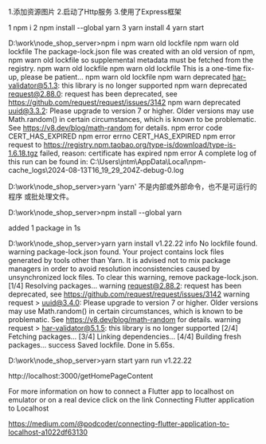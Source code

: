 1.添加资源图片
2.启动了Http服务
3.使用了Express框架


1 npm i
2 npm install --global yarn
3 yarn install
4 yarn start



D:\work\node_shop_server>npm i
npm warn old lockfile
npm warn old lockfile The package-lock.json file was created with an old version of npm,
npm warn old lockfile so supplemental metadata must be fetched from the registry.
npm warn old lockfile
npm warn old lockfile This is a one-time fix-up, please be patient...
npm warn old lockfile
npm warn deprecated har-validator@5.1.3: this library is no longer supported
npm warn deprecated request@2.88.0: request has been deprecated, see https://github.com/request/request/issues/3142
npm warn deprecated uuid@3.3.2: Please upgrade  to version 7 or higher.  Older versions may use Math.random() in certain circumstances, which is known to be problematic.  See https://v8.dev/blog/math-random for details.
npm error code CERT_HAS_EXPIRED
npm error errno CERT_HAS_EXPIRED
npm error request to https://registry.npm.taobao.org/type-is/download/type-is-1.6.18.tgz failed, reason: certificate has expired
npm error A complete log of this run can be found in: C:\Users\jntm\AppData\Local\npm-cache\_logs\2024-08-13T16_19_29_204Z-debug-0.log

D:\work\node_shop_server>yarn
'yarn' 不是内部或外部命令，也不是可运行的程序
或批处理文件。

D:\work\node_shop_server>npm install --global yarn

added 1 package in 1s

D:\work\node_shop_server>yarn
yarn install v1.22.22
info No lockfile found.
warning package-lock.json found. Your project contains lock files generated by tools other than Yarn. It is advised not to mix package managers in order to avoid resolution inconsistencies caused by unsynchronized lock files. To clear this warning, remove package-lock.json.
[1/4] Resolving packages...
warning request@2.88.2: request has been deprecated, see https://github.com/request/request/issues/3142
warning request > uuid@3.4.0: Please upgrade  to version 7 or higher.  Older versions may use Math.random() in certain circumstances, which is known to be problematic.  See https://v8.dev/blog/math-random for details.
warning request > har-validator@5.1.5: this library is no longer supported
[2/4] Fetching packages...
[3/4] Linking dependencies...
[4/4] Building fresh packages...
success Saved lockfile.
Done in 5.65s.

D:\work\node_shop_server>yarn start
yarn run v1.22.22




http://localhost:3000/getHomePageContent


For more information on how to connect a Flutter app to localhost on emulator or on a real device click on the link Connecting Flutter application to Localhost

https://medium.com/@podcoder/connecting-flutter-application-to-localhost-a1022df63130